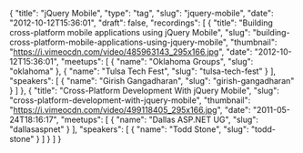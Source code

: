 {
  "title": "jQuery Mobile",
  "type": "tag",
  "slug": "jquery-mobile",
  "date": "2012-10-12T15:36:01",
  "draft": false,
  "recordings": [
    {
      "title": "Building cross-platform mobile applications using jQuery Mobile",
      "slug": "building-cross-platform-mobile-applications-using-jquery-mobile",
      "thumbnail": "https://i.vimeocdn.com/video/485963143_295x166.jpg",
      "date": "2012-10-12T15:36:01",
      "meetups": [
        {
          "name": "Oklahoma Groups",
          "slug": "oklahoma"
        },
        {
          "name": "Tulsa Tech Fest",
          "slug": "tulsa-tech-fest"
        }
      ],
      "speakers": [
        {
          "name": "Girish Gangadharan",
          "slug": "girish-gangadharan"
        }
      ]
    },
    {
      "title": "Cross-Platform Development With jQuery Mobile",
      "slug": "cross-platform-development-with-jquery-mobile",
      "thumbnail": "https://i.vimeocdn.com/video/499118405_295x166.jpg",
      "date": "2011-05-24T18:16:17",
      "meetups": [
        {
          "name": "Dallas ASP.NET UG",
          "slug": "dallasaspnet"
        }
      ],
      "speakers": [
        {
          "name": "Todd Stone",
          "slug": "todd-stone"
        }
      ]
    }
  ]
}